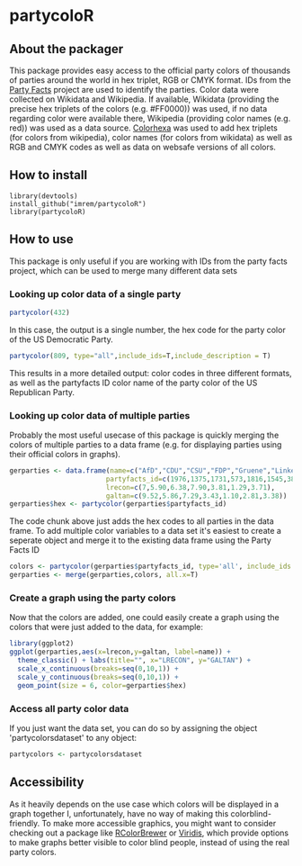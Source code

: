 partycoloR
================




About the packager
-----------------
This package provides easy access to the official party colors of thousands of parties around the world in hex triplet, RGB or CMYK format. 
IDs from the [Party Facts](https://partyfacts.herokuapp.com) project  are used to identify the parties. Color data were collected on Wikidata and Wikipedia. If available, Wikidata (providing the precise hex triplets of the colors (e.g. #FF0000)) was used, if no data regarding color were available there, Wikipedia (providing color names (e.g. red)) was used as a data source. [Colorhexa](https://www.colorhexa.com) was used to add hex triplets (for colors from wikipedia), color names (for colors from wikidata) as well as RGB and CMYK codes as well as data on websafe versions of all colors. 


How to install
--------------

``` eval
library(devtools)
install_github("imrem/partycoloR")
library(partycoloR)
```


How to use
--------------

This package is only useful if you are working with IDs from the party facts project, which can be used to merge many different data sets

### Looking up color data of a single party
``` R
partycolor(432)
```
In this case, the output is a single number, the hex code for the party color of the US Democratic Party.

``` R
partycolor(809, type="all",include_ids=T,include_description = T)
```
This results in a more detailed output: color codes in three different formats, as well as the partyfacts ID color name of the party color of the US Republican Party.


### Looking up color data of multiple parties
Probably the most useful usecase of this package is quickly merging the colors of multiple parties to a data frame (e.g. for displaying parties using their official colors in graphs).

``` R
gerparties <- data.frame(name=c("AfD","CDU","CSU","FDP","Gruene","Linke","SPD"), 
                        partyfacts_id=c(1976,1375,1731,573,1816,1545,383),
                        lrecon=c(7,5.90,6.38,7.90,3.81,1.29,3.71),
                        galtan=c(9.52,5.86,7.29,3.43,1.10,2.81,3.38))
gerparties$hex <- partycolor(gerparties$partyfacts_id)
```
The code chunk above just adds the hex codes to all parties in the data frame. To add multiple color variables to a data set it's easiest to create a seperate object and merge it to the existing data frame using the Party Facts ID
``` R
colors <- partycolor(gerparties$partyfacts_id, type='all', include_ids = TRUE, include_description = TRUE, include_source = TRUE)
gerparties <- merge(gerparties,colors, all.x=T)
```

### Create a graph using the party colors
Now that the colors are added, one could easily create a graph using the colors that were just added to the data, for example:
``` R
library(ggplot2)
ggplot(gerparties,aes(x=lrecon,y=galtan, label=name)) + 
  theme_classic() + labs(title="", x="LRECON", y="GALTAN") +
  scale_x_continuous(breaks=seq(0,10,1)) +
  scale_y_continuous(breaks=seq(0,10,1)) +
  geom_point(size = 6, color=gerparties$hex)
```

### Access all party color data
If you just want the data set, you can do so by assigning the object 'partycolorsdataset' to any object:
``` R
partycolors <- partycolorsdataset
```

Accessibility
--------------
As it heavily depends on the use case which colors will be displayed in a graph together I, unfortunately, have no way of making this colorblind-friendly. To make more accessible graphics, you might want to consider checking out a package like [RColorBrewer](https://cran.r-project.org/web/packages/RColorBrewer/index.html) or [Viridis](https://cran.r-project.org/web/packages/viridis/index.html), which provide options to make graphs better visible to color blind people, instead of using the real party colors.

